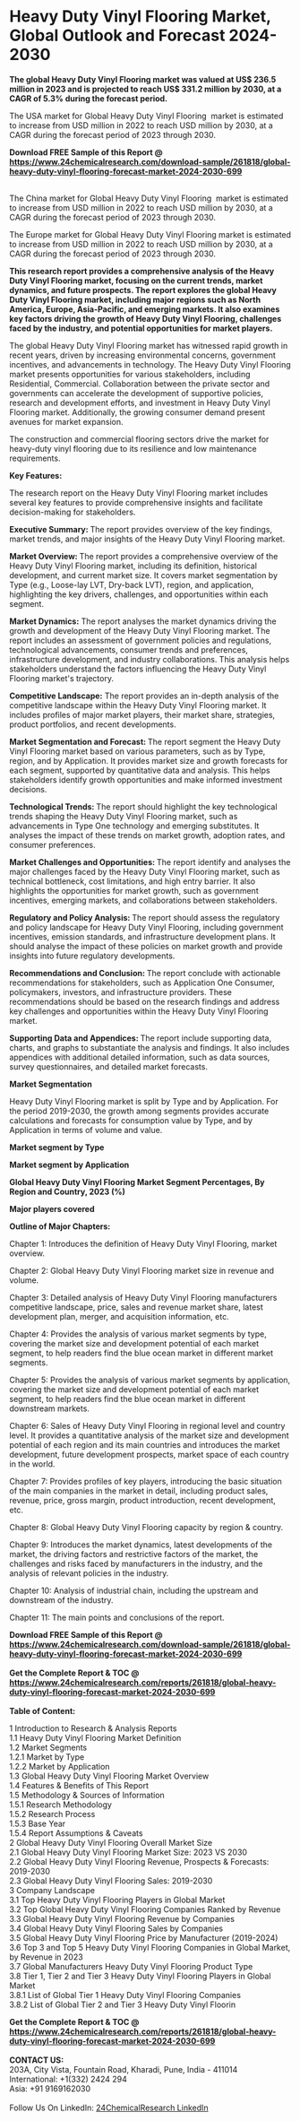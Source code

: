 <h1>Heavy Duty Vinyl Flooring Market, Global Outlook and Forecast 2024-2030</h1><p><strong>The global Heavy Duty Vinyl Flooring market was valued at US$ 236.5 million in 2023 and is projected to reach US$ 331.2 million by 2030, at a CAGR of 5.3% during the forecast period.</strong></p><p>
</p><p>The USA market for Global Heavy Duty Vinyl Flooring  market is estimated to increase from USD million in 2022 to reach USD million by 2030, at a CAGR during the forecast period of 2023 through 2030.</p><div><b>Download FREE Sample of this Report @ 
            <a href="https://www.24chemicalresearch.com/download-sample/261818/global-heavy-duty-vinyl-flooring-forecast-market-2024-2030-699">
            https://www.24chemicalresearch.com/download-sample/261818/global-heavy-duty-vinyl-flooring-forecast-market-2024-2030-699</a></b></div><br><p>
</p><p>The China market for Global Heavy Duty Vinyl Flooring  market is estimated to increase from USD million in 2022 to reach USD million by 2030, at a CAGR during the forecast period of 2023 through 2030.</p><p>
</p><p>The Europe market for Global Heavy Duty Vinyl Flooring market is estimated to increase from USD million in 2022 to reach USD million by 2030, at a CAGR during the forecast period of 2023 through 2030.</p><p>
</p><p><strong>This research report provides a comprehensive analysis of the Heavy Duty Vinyl Flooring market, focusing on the current trends, market dynamics, and future prospects. The report explores the global Heavy Duty Vinyl Flooring market, including major regions such as North America, Europe, Asia-Pacific, and emerging markets. It also examines key factors driving the growth of Heavy Duty Vinyl Flooring, challenges faced by the industry, and potential opportunities for market players.</strong></p><p>
The global Heavy Duty Vinyl Flooring market has witnessed rapid growth in recent years, driven by increasing environmental concerns, government incentives, and advancements in technology. The Heavy Duty Vinyl Flooring market presents opportunities for various stakeholders, including Residential, Commercial. Collaboration between the private sector and governments can accelerate the development of supportive policies, research and development efforts, and investment in Heavy Duty Vinyl Flooring market. Additionally, the growing consumer demand present avenues for market expansion.</p><p>
The construction and commercial flooring sectors drive the market for heavy-duty vinyl flooring due to its resilience and low maintenance requirements.</p><p>
<strong>Key Features:</strong></p><p>
The research report on the Heavy Duty Vinyl Flooring market includes several key features to provide comprehensive insights and facilitate decision-making for stakeholders.</p><p>
<strong>Executive Summary: </strong>The report provides overview of the key findings, market trends, and major insights of the Heavy Duty Vinyl Flooring market.</p><p>
<strong>Market Overview: </strong>The report provides a comprehensive overview of the Heavy Duty Vinyl Flooring market, including its definition, historical development, and current market size. It covers market segmentation by Type (e.g., Loose-lay LVT, Dry-back LVT), region, and application, highlighting the key drivers, challenges, and opportunities within each segment.</p><p>
<strong>Market Dynamics:</strong> The report analyses the market dynamics driving the growth and development of the Heavy Duty Vinyl Flooring market. The report includes an assessment of government policies and regulations, technological advancements, consumer trends and preferences, infrastructure development, and industry collaborations. This analysis helps stakeholders understand the factors influencing the Heavy Duty Vinyl Flooring market's trajectory.</p><p>
<strong>Competitive Landscape:</strong> The report provides an in-depth analysis of the competitive landscape within the Heavy Duty Vinyl Flooring market. It includes profiles of major market players, their market share, strategies, product portfolios, and recent developments.</p><p>
<strong>Market Segmentation and Forecast: </strong>The report segment the Heavy Duty Vinyl Flooring market based on various parameters, such as by Type, region, and by Application. It provides market size and growth forecasts for each segment, supported by quantitative data and analysis. This helps stakeholders identify growth opportunities and make informed investment decisions.</p><p>
<strong>Technological Trends: </strong>The report should highlight the key technological trends shaping the Heavy Duty Vinyl Flooring market, such as advancements in Type One technology and emerging substitutes. It analyses the impact of these trends on market growth, adoption rates, and consumer preferences.</p><p>
<strong>Market Challenges and Opportunities: </strong>The report identify and analyses the major challenges faced by the Heavy Duty Vinyl Flooring market, such as technical bottleneck, cost limitations, and high entry barrier. It also highlights the opportunities for market growth, such as government incentives, emerging markets, and collaborations between stakeholders.</p><p>
<strong>Regulatory and Policy Analysis: </strong>The report should assess the regulatory and policy landscape for Heavy Duty Vinyl Flooring, including government incentives, emission standards, and infrastructure development plans. It should analyse the impact of these policies on market growth and provide insights into future regulatory developments.</p><p>
<strong>Recommendations and Conclusion: </strong>The report conclude with actionable recommendations for stakeholders, such as Application One Consumer, policymakers, investors, and infrastructure providers. These recommendations should be based on the research findings and address key challenges and opportunities within the Heavy Duty Vinyl Flooring market.</p><p>
<strong>Supporting Data and Appendices: </strong>The report include supporting data, charts, and graphs to substantiate the analysis and findings. It also includes appendices with additional detailed information, such as data sources, survey questionnaires, and detailed market forecasts.</p><p>
<strong>Market Segmentation</strong></p><p>
Heavy Duty Vinyl Flooring market is split by Type and by Application. For the period 2019-2030, the growth among segments provides accurate calculations and forecasts for consumption value by Type, and by Application in terms of volume and value.</p><p>
<strong>Market segment by Type</strong></p><p>
</p><p>
</p><p><strong>Market segment by Application</strong></p><p>
</p><p>
</p><p><strong>Global Heavy Duty Vinyl Flooring Market Segment Percentages, By Region and Country, 2023 (%)</strong></p><p>
</p><p>
</p><p><strong>Major players covered</strong></p><p>
</p><p>
</p><p><strong>Outline of Major Chapters:</strong></p><p>
Chapter 1: Introduces the definition of Heavy Duty Vinyl Flooring, market overview.</p><p>
Chapter 2: Global Heavy Duty Vinyl Flooring market size in revenue and volume.</p><p>
Chapter 3: Detailed analysis of Heavy Duty Vinyl Flooring manufacturers competitive landscape, price, sales and revenue market share, latest development plan, merger, and acquisition information, etc.</p><p>
Chapter 4: Provides the analysis of various market segments by type, covering the market size and development potential of each market segment, to help readers find the blue ocean market in different market segments.</p><p>
Chapter 5: Provides the analysis of various market segments by application, covering the market size and development potential of each market segment, to help readers find the blue ocean market in different downstream markets.</p><p>
Chapter 6: Sales of Heavy Duty Vinyl Flooring in regional level and country level. It provides a quantitative analysis of the market size and development potential of each region and its main countries and introduces the market development, future development prospects, market space of each country in the world.</p><p>
Chapter 7: Provides profiles of key players, introducing the basic situation of the main companies in the market in detail, including product sales, revenue, price, gross margin, product introduction, recent development, etc.</p><p>
Chapter 8: Global Heavy Duty Vinyl Flooring capacity by region &amp; country.</p><p>
Chapter 9: Introduces the market dynamics, latest developments of the market, the driving factors and restrictive factors of the market, the challenges and risks faced by manufacturers in the industry, and the analysis of relevant policies in the industry.</p><p>
Chapter 10: Analysis of industrial chain, including the upstream and downstream of the industry.</p><p>
Chapter 11: The main points and conclusions of the report.</p><div><b>Download FREE Sample of this Report @ 
            <a href="https://www.24chemicalresearch.com/download-sample/261818/global-heavy-duty-vinyl-flooring-forecast-market-2024-2030-699">
            https://www.24chemicalresearch.com/download-sample/261818/global-heavy-duty-vinyl-flooring-forecast-market-2024-2030-699</a></b></div><br><div><b>Get the Complete Report & TOC @ 
            <a href="https://www.24chemicalresearch.com/reports/261818/global-heavy-duty-vinyl-flooring-forecast-market-2024-2030-699">
            https://www.24chemicalresearch.com/reports/261818/global-heavy-duty-vinyl-flooring-forecast-market-2024-2030-699</a></b></div><br>
            <b>Table of Content:</b><p>1 Introduction to Research & Analysis Reports<br />
    1.1 Heavy Duty Vinyl Flooring Market Definition<br />
    1.2 Market Segments<br />
        1.2.1 Market by Type<br />
        1.2.2 Market by Application<br />
    1.3 Global Heavy Duty Vinyl Flooring Market Overview<br />
    1.4 Features & Benefits of This Report<br />
    1.5 Methodology & Sources of Information<br />
        1.5.1 Research Methodology<br />
        1.5.2 Research Process<br />
        1.5.3 Base Year<br />
        1.5.4 Report Assumptions & Caveats<br />
2 Global Heavy Duty Vinyl Flooring Overall Market Size<br />
    2.1 Global Heavy Duty Vinyl Flooring Market Size: 2023 VS 2030<br />
    2.2 Global Heavy Duty Vinyl Flooring Revenue, Prospects & Forecasts: 2019-2030<br />
    2.3 Global Heavy Duty Vinyl Flooring Sales: 2019-2030<br />
3 Company Landscape<br />
    3.1 Top Heavy Duty Vinyl Flooring Players in Global Market<br />
    3.2 Top Global Heavy Duty Vinyl Flooring Companies Ranked by Revenue<br />
    3.3 Global Heavy Duty Vinyl Flooring Revenue by Companies<br />
    3.4 Global Heavy Duty Vinyl Flooring Sales by Companies<br />
    3.5 Global Heavy Duty Vinyl Flooring Price by Manufacturer (2019-2024)<br />
    3.6 Top 3 and Top 5 Heavy Duty Vinyl Flooring Companies in Global Market, by Revenue in 2023<br />
    3.7 Global Manufacturers Heavy Duty Vinyl Flooring Product Type<br />
    3.8 Tier 1, Tier 2 and Tier 3 Heavy Duty Vinyl Flooring Players in Global Market<br />
        3.8.1 List of Global Tier 1 Heavy Duty Vinyl Flooring Companies<br />
        3.8.2 List of Global Tier 2 and Tier 3 Heavy Duty Vinyl Floorin</p><div><b>Get the Complete Report & TOC @ 
            <a href="https://www.24chemicalresearch.com/reports/261818/global-heavy-duty-vinyl-flooring-forecast-market-2024-2030-699">
            https://www.24chemicalresearch.com/reports/261818/global-heavy-duty-vinyl-flooring-forecast-market-2024-2030-699</a></b></div><br><b>CONTACT US:</b><br>
            203A, City Vista, Fountain Road, Kharadi, Pune, India - 411014<br>
            International: +1(332) 2424 294<br>
            Asia: +91 9169162030 <br><br>
            Follow Us On LinkedIn: <a href="https://www.linkedin.com/company/24chemicalresearch/">24ChemicalResearch LinkedIn</a>